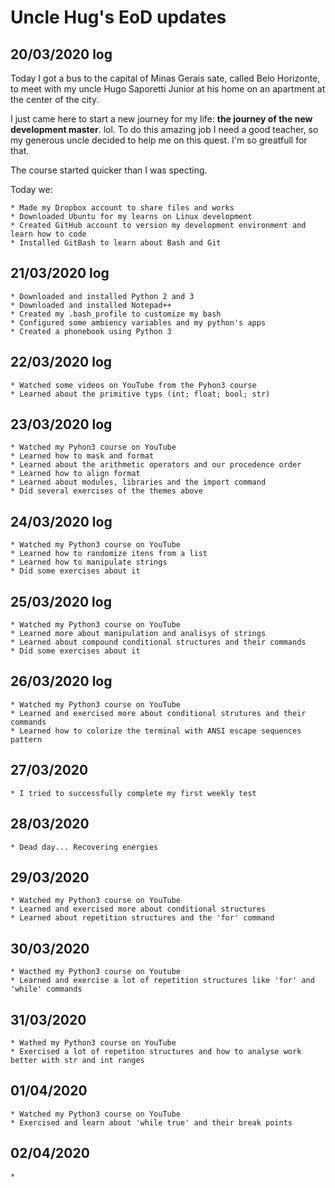 # Uncle Hug's EoD updates

## 20/03/2020 log

Today I got a bus to the capital of Minas Gerais sate, called Belo Horizonte, to meet with my uncle Hugo Saporetti Junior at his home on an apartment at the center of the city.

I just came here to start a new journey for my life: **the journey of the new development master**. lol. To do this amazing job I need a good teacher, so my generous uncle decided to help me on this quest. I'm so greatfull for that.

The course started quicker than I was specting.

Today we:

	* Made my Dropbox account to share files and works
	* Downloaded Ubuntu for my learns on Linux development
	* Created GitHub account to version my development environment and learn how to code
	* Installed GitBash to learn about Bash and Git

## 21/03/2020 log

	* Downloaded and installed Python 2 and 3
	* Downloaded and installed Notepad++
	* Created my .bash_profile to customize my bash 
	* Configured some ambiency variables and my python's apps
	* Created a phonebook using Python 3

## 22/03/2020 log

	* Watched some videos on YouTube from the Pyhon3 course
	* Learned about the primitive typs (int; float; bool; str)

## 23/03/2020 log

	* Watched my Pyhon3 course on YouTube
	* Learned how to mask and format
	* Learned about the arithmetic operators and our procedence order
	* Learned how to align format
	* Learned about modules, libraries and the import command
	* Did several exercises of the themes above
  
## 24/03/2020 log

	* Watched my Python3 course on YouTube
	* Learned how to randomize itens from a list
	* Learned how to manipulate strings
	* Did some exercises about it
  
## 25/03/2020 log

	* Watched my Python3 course on YouTube
	* Learned more about manipulation and analisys of strings
	* Learned about compound conditional structures and their commands
	* Did some exercises about it
  
## 26/03/2020 log

	* Watched my Python3 course on YouTube
	* Learned and exercised more about conditional strutures and their commands
	* Learned how to colorize the terminal with ANSI escape sequences pattern
  
## 27/03/2020

	* I tried to successfully complete my first weekly test
  
## 28/03/2020

	* Dead day... Recovering energies

## 29/03/2020

	* Watched my Python3 course on YouTube
	* Learned and exercised more about conditional structures
	* Learned about repetition structures and the 'for' command

## 30/03/2020

	* Wacthed my Python3 course on Youtube
	* Learned and exercise a lot of repetition structures like 'for' and 'while' commands

## 31/03/2020

	* Wathed my Python3 course on YouTube
	* Exercised a lot of repetiton structures and how to analyse work better with str and int ranges

## 01/04/2020

	* Watched my Python3 course on YouTube
	* Exercised and learn about 'while true' and their break points

## 02/04/2020

	*